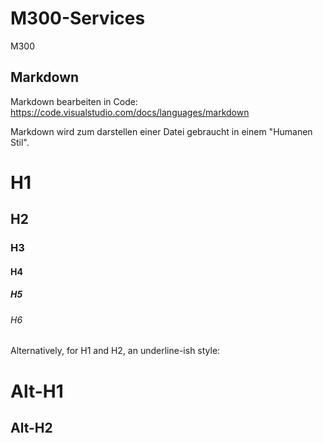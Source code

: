 # M300-Services
M300

## Markdown
Markdown bearbeiten in Code:
https://code.visualstudio.com/docs/languages/markdown

Markdown wird zum darstellen einer Datei gebraucht in einem "Humanen Stil".


# H1
## H2
### H3
#### H4
##### H5
###### H6

Alternatively, for H1 and H2, an underline-ish style:

Alt-H1
======

Alt-H2
------
